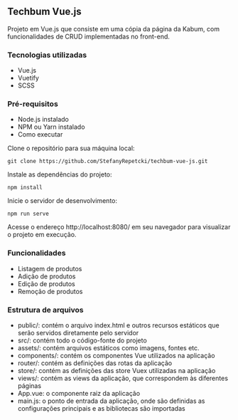 ## Techbum Vue.js
Projeto em Vue.js que consiste em uma cópia da página da Kabum, com funcionalidades de CRUD implementadas no front-end.

### Tecnologias utilizadas
- Vue.js
- Vuetify
- SCSS

### Pré-requisitos
- Node.js instalado
- NPM ou Yarn instalado
- Como executar

Clone o repositório para sua máquina local:
```
git clone https://github.com/StefanyRepetcki/techbum-vue-js.git
```

Instale as dependências do projeto:
```
npm install
```

Inicie o servidor de desenvolvimento:
```
npm run serve
```

Acesse o endereço http://localhost:8080/ em seu navegador para visualizar o projeto em execução.

### Funcionalidades
- Listagem de produtos
- Adição de produtos
- Edição de produtos
- Remoção de produtos
### Estrutura de arquivos
- public/: contém o arquivo index.html e outros recursos estáticos que serão servidos diretamente pelo servidor
- src/: contém todo o código-fonte do projeto
- assets/: contém arquivos estáticos como imagens, fontes etc.
- components/: contém os componentes Vue utilizados na aplicação
- router/: contém as definições das rotas da aplicação
- store/: contém as definições das store Vuex utilizadas na aplicação
- views/: contém as views da aplicação, que correspondem às diferentes páginas
- App.vue: o componente raiz da aplicação
- main.js: o ponto de entrada da aplicação, onde são definidas as configurações principais e as bibliotecas são importadas
